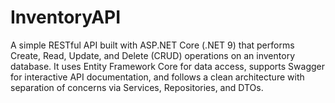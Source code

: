 # InventoryAPI
A simple RESTful API built with ASP.NET Core (.NET 9) that performs Create, Read, Update, and Delete (CRUD) operations on an inventory database. It uses Entity Framework Core for data access, supports Swagger for interactive API documentation, and follows a clean architecture with separation of concerns via Services, Repositories, and DTOs.
